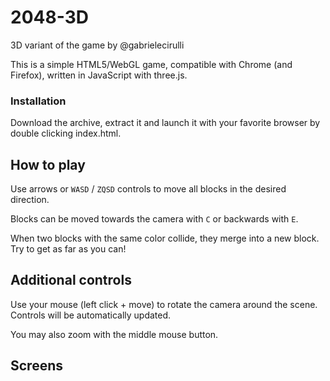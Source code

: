 # 2048-3D
3D variant of the game by @gabrielecirulli

This is a simple HTML5/WebGL game, compatible with Chrome (and Firefox), written in JavaScript with three.js.

### Installation
Download the archive, extract it and launch it with your favorite browser by double clicking index.html.

## How to play
Use arrows or `WASD` / `ZQSD` controls to move all blocks in the desired direction.

Blocks can be moved towards the camera with `C` or backwards with `E`.

When two blocks with the same color collide, they merge into a new block. Try to get as far as you can!

## Additional controls
Use your mouse (left click + move) to rotate the camera around the scene. Controls will be automatically updated.

You may also zoom with the middle mouse button.

## Screens

